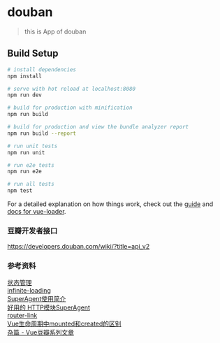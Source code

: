# douban

> this is App of douban

## Build Setup

``` bash
# install dependencies
npm install

# serve with hot reload at localhost:8080
npm run dev

# build for production with minification
npm run build

# build for production and view the bundle analyzer report
npm run build --report

# run unit tests
npm run unit

# run e2e tests
npm run e2e

# run all tests
npm test
```

For a detailed explanation on how things work, check out the [guide](http://vuejs-templates.github.io/webpack/) and [docs for vue-loader](http://vuejs.github.io/vue-loader).
### 豆瓣开发者接口  
<https://developers.douban.com/wiki/?title=api_v2>

### 参考资料
[状态管理](http://blog.csdn.net/h5_queenstyle12/article/details/75386359)  
[infinite-loading](https://www.jianshu.com/p/bfb5ca56b4fb)  
[SuperAgent使用简介](http://blog.csdn.net/u010257992/article/details/53256038)  
[好用的 HTTP模块SuperAgent](https://www.jianshu.com/p/98b854322260)  
[router-link](https://router.vuejs.org/zh-cn/api/router-link.html)  
[Vue生命周期中mounted和created的区别](http://blog.csdn.net/xdnloveme/article/details/78035065)  
[杂篇 - Vue豆瓣系列文章](https://www.jianshu.com/p/3e4d06b9e0fd)